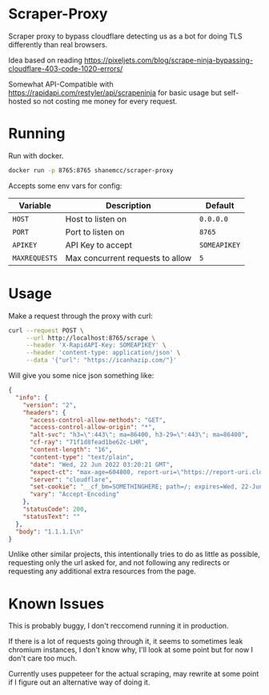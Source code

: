 # Scraper-Proxy

Scraper proxy to bypass cloudflare detecting us as a bot for doing TLS differently than real browsers.

Idea based on reading https://pixeljets.com/blog/scrape-ninja-bypassing-cloudflare-403-code-1020-errors/

Somewhat API-Compatible with https://rapidapi.com/restyler/api/scrapeninja for basic usage but self-hosted so not costing me money for every request.

# Running

Run with docker.

```bash
docker run -p 8765:8765 shanemcc/scraper-proxy
```

Accepts some env vars for config:

| Variable      | Description                      | Default      |
| ------------- | -------------------------------- | ------------ |
| `HOST`        | Host to listen on                | `0.0.0.0`    |
| `PORT`        | Port to listen on                | `8765`       |
| `APIKEY`      | API Key to accept                | `SOMEAPIKEY` |
| `MAXREQUESTS` | Max concurrent requests to allow | `5`          |

# Usage

Make a request through the proxy with curl:

```bash
curl --request POST \
     --url http://localhost:8765/scrape \
     --header 'X-RapidAPI-Key: SOMEAPIKEY' \
     --header 'content-type: application/json' \
     --data '{"url": "https://icanhazip.com/"}'
```

Will give you some nice json something like:

```json
{
  "info": {
    "version": "2",
    "headers": {
      "access-control-allow-methods": "GET",
      "access-control-allow-origin": "*",
      "alt-svc": "h3=\":443\"; ma=86400, h3-29=\":443\"; ma=86400",
      "cf-ray": "71f1d8fead1be62c-LHR",
      "content-length": "16",
      "content-type": "text/plain",
      "date": "Wed, 22 Jun 2022 03:20:21 GMT",
      "expect-ct": "max-age=604800, report-uri=\"https://report-uri.cloudflare.com/cdn-cgi/beacon/expect-ct\"",
      "server": "cloudflare",
      "set-cookie": "__cf_bm=SOMETHINGHERE; path=/; expires=Wed, 22-Jun-22 03:50:21 GMT; domain=.icanhazip.com; HttpOnly; Secure; SameSite=None",
      "vary": "Accept-Encoding"
    },
    "statusCode": 200,
    "statusText": ""
  },
  "body": "1.1.1.1\n"
}
```

Unlike other similar projects, this intentionally tries to do as little as possible, requesting only the url asked for, and not following any redirects or requesting any additional extra resources from the page.

# Known Issues

This is probably buggy, I don't reccomend running it in production.

If there is a lot of requests going through it, it seems to sometimes leak chromium instances, I don't know why, I'll look at some point but for now I don't care too much.

Currently uses puppeteer for the actual scraping, may rewrite at some point if I figure out an alternative way of doing it.

